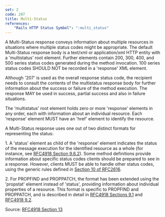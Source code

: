 ```yaml
---
set: 2
code: 207
title: Multi-Status
references:
    "Rails HTTP Status Symbol": ":multi_status"
---
```


A Multi-Status response conveys information about multiple resources in
situations where multiple status codes might be appropriate. The default
Multi-Status response body is a text/xml or application/xml HTTP entity with a
'multistatus' root element. Further elements contain 200, 300, 400, and 500
series status codes generated during the method invocation. 100 series status
codes SHOULD NOT be recorded in a 'response' XML element.

Although '207' is used as the overall response status code, the recipient needs
to consult the contents of the multistatus response body for further information
about the success or failure of the method execution. The response MAY be used
in success, partial success and also in failure situations.

The 'multistatus' root element holds zero or more 'response' elements in any
order, each with information about an individual resource. Each 'response'
element MUST have an 'href' element to identify the resource.

A Multi-Status response uses one out of two distinct formats for representing
the status:

1\. A 'status' element as child of the 'response' element indicates the status
of the message execution for the identified resource as a whole (for instance,
see [RFC4918 Section 9.6.2][1]). Some method definitions provide information
about specific status codes clients should be prepared to see in a response.
However, clients MUST be able to handle other status codes, using the generic
rules defined in [Section 10 of RFC2616][2].

2\. For PROPFIND and PROPPATCH, the format has been extended using the 'propstat'
element instead of 'status', providing information about individual properties
of a resource.  This format is specific to PROPFIND and PROPPATCH, and is
described in detail in [RFC4918 Sections 9.1][3] and [RFC4918 9.2][4].

Source: [RFC4918 Section 13][5]

[1]: <http://tools.ietf.org/html/rfc4918#section-9.6.2>
[2]: <http://tools.ietf.org/html/rfc2616#section-10>
[3]: <http://tools.ietf.org/html/rfc4918#section-9.1>
[4]: <http://tools.ietf.org/html/rfc4918#section-9.2>
[5]: <http://tools.ietf.org/html/rfc4918#section-13>
